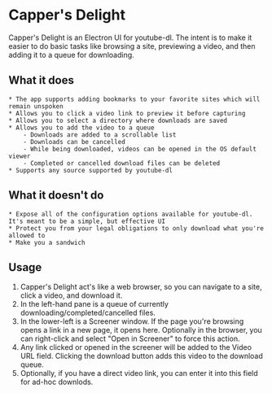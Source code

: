 # Capper's Delight

Capper's Delight is an Electron UI for youtube-dl. The intent is to make it easier to do basic tasks like browsing a site, previewing a video, and then adding it to a queue for downloading. 

## What it does
    * The app supports adding bookmarks to your favorite sites which will remain unspoken
    * Allows you to click a video link to preview it before capturing
    * Allows you to select a directory where downloads are saved
    * Allows you to add the video to a queue
        - Downloads are added to a scrollable list
        - Downloads can be cancelled
        - While being downloaded, videos can be opened in the OS default viewer
        - Completed or cancelled download files can be deleted
    * Supports any source supported by youtube-dl

## What it doesn't do
    * Expose all of the configuration options available for youtube-dl. It's meant to be a simple, but effective UI
    * Protect you from your legal obligations to only download what you're allowed to
    * Make you a sandwich


## Usage

1. Capper's Delight act's like a web browser, so you can navigate to a site, click a video, and download it.
2. In the left-hand pane is a queue of currently downloading/completed/cancelled files.
3. In the lower-left is a Screener window. If the page you're browsing opens a link in a new page, it opens here. Optionally in the browser, you can right-click and select "Open in Screener" to force this action.
4. Any link clicked or opened in the screener will be added to the Video URL field. Clicking the download button adds this video to the download queue.
5. Optionally, if you have a direct video link, you can enter it into this field for ad-hoc downlods.


